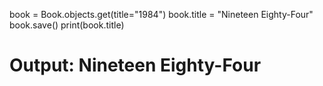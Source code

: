 book = Book.objects.get(title="1984")
book.title = "Nineteen Eighty-Four"
book.save()
print(book.title)
# Output: Nineteen Eighty-Four

